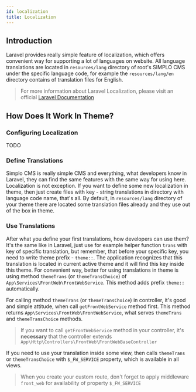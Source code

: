 ```yaml
---
id: localization
title: Localization
---
```


## Introduction 

Laravel provides really simple feature of localization, which offers convenient way for supporting a lot of
languages on website. All language translations are located in `resources/lang` directory of root's SIMPLO CMS under the 
specific language code, for example the `resources/lang/en` directory contains of translation files for English.

> For more information about Laravel Localization, please visit an official [Laravel Documentation](https://laravel.com/docs/5.8/localization)

## How Does It Work In Theme?

### Configuring Localization

TODO

### Define Translations

Simplo CMS is really simple CMS and everything, what developers know in Laravel, they can find the same features with the same 
way for using here. Localization is not exception. If you want to define some new localization in theme, then just create files with
key - string translations in directory with language code name, that's all. By default, in `resources/lang` directory of your theme there
are located some translation files already and they use out of the box in theme.

### Use Translations

After what you define your first translations, how developers can use them? It's the same like in Laravel, just use for example helper function
`trans` with key of specific translation, but remember, that before your specific key, you need to write theme prefix - `theme::`. The application
recognizes that this translation is located in current active theme and it will find this key inside this theme. For convenient way, better for 
using translations in theme is using method `themeTrans` (or `themeTransChoice`) of `App\Services\FrontWeb\FrontWebService`. This method adds
prefix `theme::` automatically.

For calling method `themeTrans` (or `themeTransChoice`) in controller, it's good and simple attitude, when call `getFrontWebService` method first. This method
returns `App\Services\FrontWeb\FrontWebService`, what serves `themeTrans` and `themeTransChoice` methods.

> If you want to call `getFrontWebService` method in your controller, it's **necessary** that the controller extends `App\Http\Controllers\FrontWeb\FrontWebBaseController`

If you need to use your translation inside some view, then calls `themeTrans` or `themeTransChoice` with `$_FW_SERVICE` property, which is available in all views.

> When you create your custom route, don't forget to apply middleware `front_web` for availability of property `$_FW_SERVICE`
